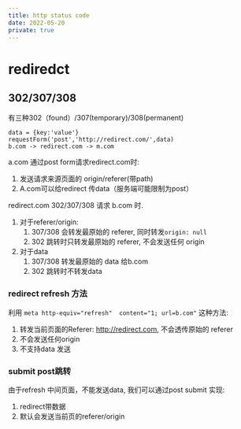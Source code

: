 ```yaml
---
title: http status code
date: 2022-05-20
private: true
---
```


# rediredct

## 302/307/308

有三种302（found）/307(temporary)/308(permanent)

    data = {key:'value'}
    requestForm('post','http://redirect.com/',data)
    b.com -> redirect.com -> m.com

a.com 通过post form请求redirect.com时:

1. 发送请求来源页面的 origin/referer(带path)
2. A.com可以给redirect 传data（服务端可能限制为post）

redirect.com 302/307/308 请求 b.com 时.

1. 对于referer/origin:
   1. 307/308 会转发最原始的 referer, 同时转发`origin: null`
   2. 302 跳转时只转发最原始的 referer, 不会发送任何 origin
2. 对于data
   1. 307/308 转发最原始的 data 给b.com
   2. 302 跳转时不转发data

### redirect refresh 方法

利用 `meta http-equiv="refresh"  content="1; url=b.com"` 这种方法:

1. 转发当前页面的Referer: http://redirect.com, 不会透传原始的 referer
2. 不会发送任何origin
3. 不支持data 发送

### submit post跳转

由于refresh 中间页面，不能发送data, 我们可以通过post submit 实现:
1. redirect带数据
2. 默认会发送当前页的referer/origin
